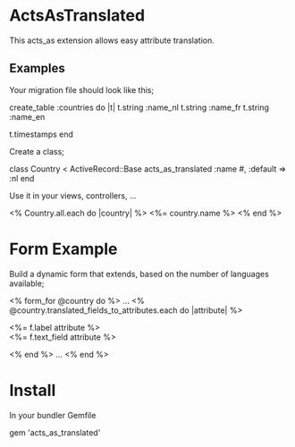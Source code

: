 # ActsAsTranslated

This acts_as extension allows easy attribute translation.

## Examples

Your migration file should look like this;

create_table :countries do |t|
  t.string :name_nl
  t.string :name_fr
  t.string :name_en

  t.timestamps
end

Create a class;

class Country < ActiveRecord::Base
  acts_as_translated :name #, :default => :nl
end

Use it in your views, controllers, ...

<% Country.all.each do |country| %>
  <%= country.name %>
<% end %>


# Form Example

Build a dynamic form that extends, based on the number of languages available;

<% form_for @country do %>
  ...
  <% @country.translated_fields_to_attributes.each do |attribute| %>
    <p><%= f.label attribute %><br/>
        <%= f.text_field attribute %></p>
    <% end %>
  ...
<% end %>


# Install

In your bundler Gemfile

gem 'acts_as_translated'